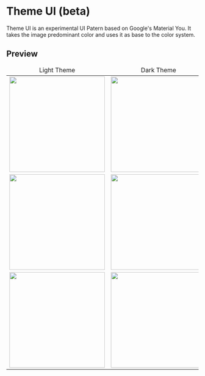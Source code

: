 # Theme UI (beta)
Theme UI is an experimental UI Patern based on Google's Material You.
It takes the image predominant color and uses it as base to the color system.

## Preview

<table align="center">
	<thead align="center">
		<td>Light Theme</td>
		<td>Dark Theme</td>
	</thead>
	<tr>
		<td><img src="https://github.com/v1ckt/GM3-Test2/assets/116756283/0623009f-5377-490e-98f8-327ce3cadc0b" width="250" height="auto"/></td>
		<td><img src="https://github.com/v1ckt/GM3-Test2/assets/116756283/3799f8d7-f8eb-4829-a05c-5ca3aa3c2ea6" width="250" height="auto"/></td>
	</tr>
	<tr>
		<td><img src="https://github.com/v1ckt/GM3-Test2/assets/116756283/c00be896-ffad-4093-8780-19782e83adb5" width="250" height="auto"/></td>
		<td><img src="https://github.com/v1ckt/GM3-Test2/assets/116756283/e62f0c03-eccd-494e-b713-273f98bed411" width="250" height="auto"/></td>
	</tr>
	<tr>
		<td><img src="https://github.com/v1ckt/GM3-Test2/assets/116756283/cbbe33bd-6653-4479-a303-7655d5ecdb8e" width="250" height="auto"/></td>
		<td><img src="https://github.com/v1ckt/GM3-Test2/assets/116756283/d4c7ebfe-44b5-47aa-94d8-0efcfc35c6f9" width="250" height="auto"/></td>
	</tr>
</table>
